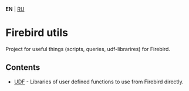 **EN** | [RU][]

Firebird utils
==============
Project for useful things (scripts, queries, udf-librarires) for Firebird.


Contents
--------
* [UDF](udf/README.md) - Libraries of user defined functions to use from Firebird directly.

[RU]: README_ru.md